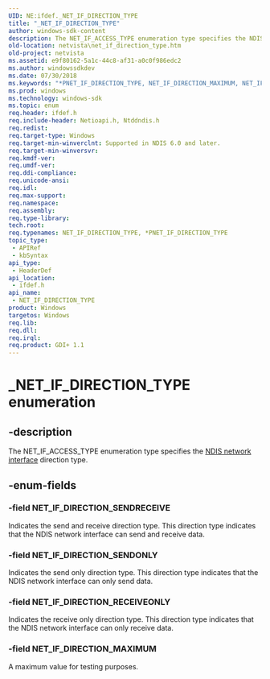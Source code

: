 ```yaml
---
UID: NE:ifdef._NET_IF_DIRECTION_TYPE
title: "_NET_IF_DIRECTION_TYPE"
author: windows-sdk-content
description: The NET_IF_ACCESS_TYPE enumeration type specifies the NDIS network interface direction type.
old-location: netvista\net_if_direction_type.htm
old-project: netvista
ms.assetid: e9f80162-5a1c-44c8-af31-a0c0f986edc2
ms.author: windowssdkdev
ms.date: 07/30/2018
ms.keywords: "*PNET_IF_DIRECTION_TYPE, NET_IF_DIRECTION_MAXIMUM, NET_IF_DIRECTION_RECEIVEONLY, NET_IF_DIRECTION_SENDONLY, NET_IF_DIRECTION_SENDRECEIVE, NET_IF_DIRECTION_TYPE, NET_IF_DIRECTION_TYPE enumeration [Network Drivers Starting with Windows Vista], PNET_IF_DIRECTION_TYPE, PNET_IF_DIRECTION_TYPE enumeration pointer [Network Drivers Starting with Windows Vista], _NET_IF_DIRECTION_TYPE, ifdef/NET_IF_DIRECTION_MAXIMUM, ifdef/NET_IF_DIRECTION_RECEIVEONLY, ifdef/NET_IF_DIRECTION_SENDONLY, ifdef/NET_IF_DIRECTION_SENDRECEIVE, ifdef/NET_IF_DIRECTION_TYPE, ifdef/PNET_IF_DIRECTION_TYPE, net_if_enums_ref_a000a0bc-2ed9-4d45-af32-4cfb71731367.xml, netvista.net_if_direction_type"
ms.prod: windows
ms.technology: windows-sdk
ms.topic: enum
req.header: ifdef.h
req.include-header: Netioapi.h, Ntddndis.h
req.redist: 
req.target-type: Windows
req.target-min-winverclnt: Supported in NDIS 6.0 and later.
req.target-min-winversvr: 
req.kmdf-ver: 
req.umdf-ver: 
req.ddi-compliance: 
req.unicode-ansi: 
req.idl: 
req.max-support: 
req.namespace: 
req.assembly: 
req.type-library: 
tech.root: 
req.typenames: NET_IF_DIRECTION_TYPE, *PNET_IF_DIRECTION_TYPE
topic_type:
 - APIRef
 - kbSyntax
api_type:
 - HeaderDef
api_location:
 - ifdef.h
api_name:
 - NET_IF_DIRECTION_TYPE
product: Windows
targetos: Windows
req.lib: 
req.dll: 
req.irql: 
req.product: GDI+ 1.1
---
```


# _NET_IF_DIRECTION_TYPE enumeration


## -description


The NET_IF_ACCESS_TYPE enumeration type specifies the 
  <a href="https://msdn.microsoft.com/library/Ff566527(v=VS.85).aspx">NDIS network interface</a> direction
  type.


## -enum-fields




### -field NET_IF_DIRECTION_SENDRECEIVE

Indicates the send and receive direction type. This direction type indicates that the NDIS network
     interface can send and receive data.


### -field NET_IF_DIRECTION_SENDONLY

Indicates the send only direction type. This direction type indicates that the NDIS network
     interface can only send data.


### -field NET_IF_DIRECTION_RECEIVEONLY

Indicates the receive only direction type. This direction type indicates that the NDIS network
     interface can only receive data.


### -field NET_IF_DIRECTION_MAXIMUM

A maximum value for testing purposes.

